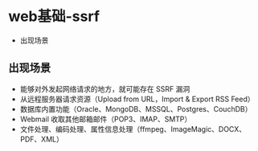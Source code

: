 
# web基础-ssrf

* 出现场景

## 出现场景
* 能够对外发起网络请求的地方，就可能存在 SSRF 漏洞
* 从远程服务器请求资源（Upload from URL，Import & Export RSS Feed）
* 数据库内置功能（Oracle、MongoDB、MSSQL、Postgres、CouchDB）
* Webmail 收取其他邮箱邮件（POP3、IMAP、SMTP）
* 文件处理、编码处理、属性信息处理（ffmpeg、ImageMagic、DOCX、PDF、XML）

